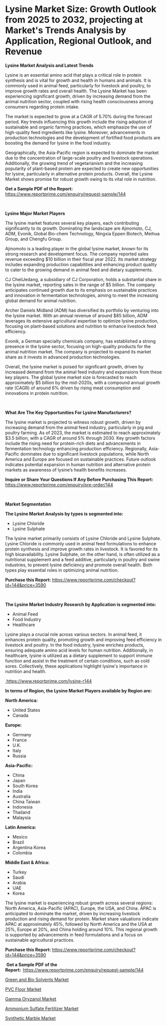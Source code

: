 <p><h1>Lysine Market Size: Growth Outlook from 2025 to 2032, projecting at Market's Trends Analysis by Application, Regional Outlook, and Revenue</h1></p><p><strong>Lysine Market Analysis and Latest Trends</strong></p>
<p><p>Lysine is an essential amino acid that plays a critical role in protein synthesis and is vital for growth and health in humans and animals. It is commonly used in animal feed, particularly for livestock and poultry, to improve growth rates and overall health. The Lysine Market has been experiencing significant growth, driven by increasing demand from the animal nutrition sector, coupled with rising health consciousness among consumers regarding protein intake.</p><p>The market is expected to grow at a CAGR of 5.70% during the forecast period. Key trends influencing this growth include the rising adoption of sustainable and organic farming practices, which emphasize the use of high-quality feed ingredients like lysine. Moreover, advancements in production technologies and the development of fortified food products are boosting the demand for lysine in the food industry.</p><p>Geographically, the Asia-Pacific region is expected to dominate the market due to the concentration of large-scale poultry and livestock operations. Additionally, the growing trend of vegetarianism and the increasing popularity of plant-based protein are expected to create new opportunities for lysine, particularly in alternative protein products. Overall, the Lysine Market shows promise for robust growth owing to its vital role in nutrition.</p></p>
<p><strong>Get a Sample PDF of the Report:&nbsp;</strong> <a href="https://www.reportprime.com/enquiry/request-sample/144?utm_campaign=39&utm_medium=2&utm_source=Github&utm_content=ia&utm_term=18032025&utm_id=lysine">https://www.reportprime.com/enquiry/request-sample/144</a></p>
<p>&nbsp;</p>
<p><strong>Lysine Major Market Players</strong></p>
<p><p>The lysine market features several key players, each contributing significantly to its growth. Dominating the landscape are Ajinomoto, CJ, ADM, Evonik, Global Bio-chem Technology, Ningxia Eppen Biotech, Meihua Group, and Chengfu Group. </p><p>Ajinomoto is a leading player in the global lysine market, known for its strong research and development focus. The company reported sales revenue exceeding $10 billion in their fiscal year 2022. Its market strategy includes expanding production capabilities and enhancing product quality to cater to the growing demand in animal feed and dietary supplements.</p><p>CJ CheilJedang, a subsidiary of CJ Corporation, holds a substantial share in the lysine market, reporting sales in the range of $5 billion. The company anticipates continued growth due to its emphasis on sustainable practices and innovation in fermentation technologies, aiming to meet the increasing global demand for animal nutrition.</p><p>Archer Daniels Midland (ADM) has diversified its portfolio by venturing into the lysine market. With an annual revenue of around $85 billion, ADM leverages its extensive agricultural expertise to optimize lysine production, focusing on plant-based solutions and nutrition to enhance livestock feed efficiency.</p><p>Evonik, a German specialty chemicals company, has established a strong presence in the lysine sector, focusing on high-quality products for the animal nutrition market. The company is projected to expand its market share as it invests in advanced production technologies.</p><p>Overall, the lysine market is poised for significant growth, driven by increased demand from the animal feed industry and expansions from these key players. The global lysine market size is forecasted to reach approximately $5 billion by the mid-2020s, with a compound annual growth rate (CAGR) of around 6% driven by rising meat consumption and innovations in protein nutrition.</p></p>
<p>&nbsp;</p>
<p><strong>What Are The Key Opportunities For Lysine Manufacturers?</strong></p>
<p><p>The lysine market is projected to witness robust growth, driven by increasing demand from the animal feed industry, particularly in pig and poultry farming. As of 2023, the market is estimated to reach approximately $3.5 billion, with a CAGR of around 5% through 2030. Key growth factors include the rising need for protein-rich diets and advancements in fermentation technology enhancing production efficiency. Regionally, Asia-Pacific dominates due to significant livestock populations, while North America and Europe are focused on sustainable practices. Future outlook indicates potential expansion in human nutrition and alternative protein markets as awareness of lysine’s health benefits increases.</p></p>
<p><strong>Inquire or Share Your Questions If Any Before Purchasing This Report:</strong> <a href="https://www.reportprime.com/enquiry/pre-order/144?utm_campaign=39&utm_medium=2&utm_source=Github&utm_content=ia&utm_term=18032025&utm_id=lysine">https://www.reportprime.com/enquiry/pre-order/144</a></p>
<p>&nbsp;</p>
<p><strong>Market Segmentation</strong></p>
<p><strong>The Lysine Market Analysis by types is segmented into:</strong></p>
<p><ul><li>Lysine Chloride</li><li>Lysine Sulphate</li></ul></p>
<p><p>The lysine market primarily consists of Lysine Chloride and Lysine Sulphate. Lysine Chloride is commonly used in animal feed formulations to enhance protein synthesis and improve growth rates in livestock. It is favored for its high bioavailability. Lysine Sulphate, on the other hand, is often utilized as a nutritional supplement and a feed additive, particularly in poultry and swine industries, to prevent lysine deficiency and promote overall health. Both types play essential roles in optimizing animal nutrition.</p></p>
<p><strong>Purchase this Report:&nbsp;</strong><a href="https://www.reportprime.com/checkout?id=144&price=3590&utm_campaign=39&utm_medium=2&utm_source=Github&utm_content=ia&utm_term=18032025&utm_id=lysine">https://www.reportprime.com/checkout?id=144&price=3590</a></p>
<p>&nbsp;</p>
<p><strong>The Lysine Market Industry Research by Application is segmented into:</strong></p>
<p><ul><li>Animal Feed</li><li>Food Industry</li><li>Healthcare</li></ul></p>
<p><p>Lysine plays a crucial role across various sectors. In animal feed, it enhances protein quality, promoting growth and improving feed efficiency in livestock and poultry. In the food industry, lysine enriches products, ensuring adequate amino acid levels for human nutrition. Additionally, in healthcare, lysine is utilized as a dietary supplement to support immune function and assist in the treatment of certain conditions, such as cold sores. Collectively, these applications highlight lysine's importance in nutrition and health.</p></p>
<p><a href="https://www.reportprime.com/lysine-r144?utm_campaign=39&utm_medium=2&utm_source=Github&utm_content=ia&utm_term=18032025&utm_id=lysine">&nbsp;https://www.reportprime.com/lysine-r144</a></p>
<p><strong>In terms of Region, the Lysine Market Players available by Region are:</strong></p>
<p>
    <p> <strong> North America: </strong>
        <ul>
            <li>United States</li>
            <li>Canada</li>
        </ul>
        </p> 
    <p> <strong> Europe: </strong>
        <ul>
            <li>Germany</li>
            <li>France</li>
            <li>U.K.</li>
            <li>Italy</li>
            <li>Russia</li>
        </ul>
        </p> 
    <p> <strong> Asia-Pacific: </strong>
        <ul>
            <li>China</li>
            <li>Japan</li>
            <li>South Korea</li>
            <li>India</li>
            <li>Australia</li>
            <li>China Taiwan</li>
            <li>Indonesia</li>
            <li>Thailand</li>
            <li>Malaysia</li>
        </ul>
        </p> 
    <p> <strong> Latin America: </strong>
        <ul>
            <li>Mexico</li>
            <li>Brazil</li>
            <li>Argentina Korea</li>
            <li>Colombia</li>
        </ul>
        </p> 
    <p> <strong> Middle East & Africa: </strong>
        <ul>
            <li>Turkey</li>
            <li>Saudi</li>
            <li>Arabia</li>
            <li>UAE</li>
            <li>Korea</li>
        </ul>
    </p>
    </p>
<p><p>The lysine market is experiencing robust growth across several regions: North America, Asia-Pacific (APAC), Europe, the USA, and China. APAC is anticipated to dominate the market, driven by increasing livestock production and rising demand for protein. Market share valuations indicate APAC at approximately 45%, followed by North America and the USA at 25%, Europe at 20%, and China holding around 10%. This regional growth is supported by advancements in feed formulations and a focus on sustainable agricultural practices.</p></p>
<p><strong>Purchase this Report: </strong><a href="https://www.reportprime.com/checkout?id=144&price=3590&utm_campaign=39&utm_medium=2&utm_source=Github&utm_content=ia&utm_term=18032025&utm_id=lysine">https://www.reportprime.com/checkout?id=144&price=3590</a></p>
<p>&nbsp;<strong>Get a Sample PDF of the Report:&nbsp;&nbsp;</strong><a href="https://www.reportprime.com/enquiry/request-sample/144?utm_campaign=39&utm_medium=2&utm_source=Github&utm_content=ia&utm_term=18032025&utm_id=lysine">https://www.reportprime.com/enquiry/request-sample/144</a></p>
<p><strong></strong></p>
<p><p><a href="https://github.com/akitamegge65/Market-Research-Report-List-1/blob/main/green-and-bio-solvents-market.md?utm_campaign=39&utm_medium=2&utm_source=Github&utm_content=ia&utm_term=18032025&utm_id=lysine">Green and Bio Solvents Market</a></p><p><a href="https://github.com/ardgenoud/Market-Research-Report-List-1/blob/main/pvc-floor-market.md?utm_campaign=39&utm_medium=2&utm_source=Github&utm_content=ia&utm_term=18032025&utm_id=lysine">PVC Floor Market</a></p><p><a href="https://github.com/gummaarmel83/Market-Research-Report-List-1/blob/main/gamma-oryzanol-market.md?utm_campaign=39&utm_medium=2&utm_source=Github&utm_content=ia&utm_term=18032025&utm_id=lysine">Gamma Oryzanol Market</a></p><p><a href="https://github.com/gauldvikerm6/Market-Research-Report-List-1/blob/main/ammonium-sulfate-fertilizer-market.md?utm_campaign=39&utm_medium=2&utm_source=Github&utm_content=ia&utm_term=18032025&utm_id=lysine">Ammonium Sulfate Fertilizer Market</a></p><p><a href="https://github.com/benasjuettk3/Market-Research-Report-List-1/blob/main/synthetic-marble-market.md?utm_campaign=39&utm_medium=2&utm_source=Github&utm_content=ia&utm_term=18032025&utm_id=lysine">Synthetic Marble Market</a></p></p>